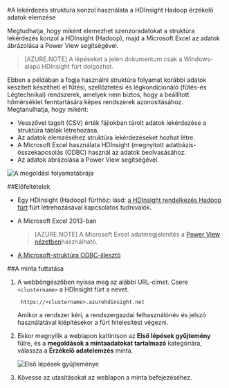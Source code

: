 <properties
    pageTitle="Adatelemzés érzékelő segítségével struktúra, és a Hadoop |} Microsoft Azure"
    description="Megtudhatja, hogy miként elemezhet szenzoradatokat a struktúra lekérdezés konzol a HDInsight (Hadoop), majd a powerview használata a Microsoft Excel az adatok ábrázolása."
    services="hdinsight"
    documentationCenter=""
    authors="Blackmist"
    manager="jhubbard"
    editor="cgronlun"
    tags="azure-portal"/>

<tags
    ms.service="hdinsight"
    ms.workload="big-data"
    ms.tgt_pltfrm="na"
    ms.devlang="na"
    ms.topic="article"
    ms.date="09/20/2016" 
    ms.author="larryfr"/>

#<a name="analyze-sensor-data-using-the-hive-query-console-on-hadoop-in-hdinsight"></a>A lekérdezés struktúra konzol használata a HDInsight Hadoop érzékelő adatok elemzése

Megtudhatja, hogy miként elemezhet szenzoradatokat a struktúra lekérdezés konzol a HDInsight (Hadoop), majd a Microsoft Excel az adatok ábrázolása a Power View segítségével.

> [AZURE.NOTE] A lépéseket a jelen dokumentum csak a Windows-alapú HDInsight fürt dolgozhat.

Ebben a példában a fogja használni struktúra folyamat korábbi adatok készített készítheti el fűtési, szellőztetési és légkondicionáló (fűtés-és Légtechnikai) rendszerek, amelyek nem biztos, hogy a beállított hőmérséklet fenntartására képes rendszerek azonosításához. Megtanulhatja, hogy miként:

- Vesszővel tagolt (CSV) érték fájlokban tárolt adatok lekérdezése a struktúra táblák létrehozása.
- Az adatok elemzéséhez struktúra lekérdezéseket hozhat létre.
- A Microsoft Excel használata HDInsight (megnyitott adatbázis-összekapcsolás (ODBC) használ az adatok beolvasásához.
- Az adatok ábrázolása a Power View segítségével.

![A megoldási folyamatábrája](./media/hdinsight-hive-analyze-sensor-data/hvac-architecture.png)

##<a name="prerequisites"></a>Előfeltételek

* Egy HDInsight (Hadoop) fürthöz: lásd: [a HDInsight rendelkezés Hadoop fürt](hdinsight-provision-clusters.md) fürt létrehozásával kapcsolatos tudnivalók.

* A Microsoft Excel 2013-ban

    > [AZURE.NOTE] A Microsoft Excel adatmegjelenítés a [Power View nézetben](https://support.office.com/Article/Power-View-Explore-visualize-and-present-your-data-98268d31-97e2-42aa-a52b-a68cf460472e?ui=en-US&rs=en-US&ad=US)használható.

* [A Microsoft-struktúra ODBC-illesztő](http://www.microsoft.com/download/details.aspx?id=40886)

##<a name="to-run-the-sample"></a>A minta futtatása

1. A webböngészőben nyissa meg az alábbi URL-címet. Csere `<clustername>` a HDInsight fürt a nevet.

        https://<clustername>.azurehdinsight.net

    Amikor a rendszer kéri, a rendszergazdai felhasználónév és jelszó használatával kiépítésekor a fürt hitelesítést végezni.

2. Ekkor megnyílik a weblapon kattintson az **Első lépések gyűjtemény** fülre, és a **megoldások a mintaadatokat tartalmazó** kategóriára, válassza a **Érzékelő adatelemzés** minta.

    ![Első lépések gyűjteménye](./media/hdinsight-hive-analyze-sensor-data/getting-started-gallery.png)

3. Kövesse az utasításokat az weblapon a minta befejezéséhez.
